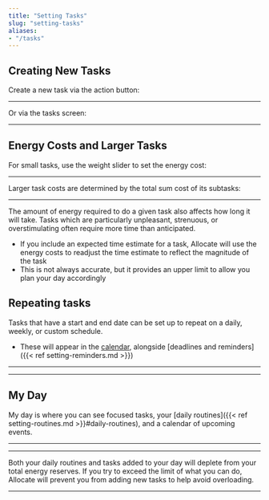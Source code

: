 ```yaml
---
title: "Setting Tasks"
slug: "setting-tasks"
aliases:
- "/tasks"
---
```



## Creating New Tasks

Create a new task via the action button:

<!-- image here: fab -->
---

Or via the tasks screen:


<!-- image here: tasks scrn -->
---

## Energy Costs and Larger Tasks

For small tasks, use the weight slider to set the energy cost:


<!-- image here: weight slider -->
---

Larger task costs are determined by the total sum cost of its subtasks:

<!-- image here: tasktype -->
---

The amount of energy required to do a given task also affects how long it will take. Tasks which are particularly unpleasant, strenuous, or overstimulating often require more time than anticipated.
- If you include an expected time estimate for a task, Allocate will use the energy costs to readjust the time estimate to reflect the magnitude of the task
- This is not always accurate, but it provides an upper limit to allow you plan your day accordingly

<!-- image here: time adjustment -->

## Repeating tasks

Tasks that have a start and end date can be set up to repeat on a daily, weekly, or custom schedule.
- These will appear in the [calendar](#my-day), alongside [deadlines and reminders]({{< ref setting-reminders.md >}})

<!-- image here: repeating tasks tile -->
---

<!-- image here: repeating tasks dialog-->
---

## My Day

My day is where you can see focused tasks, your [daily routines]({{< ref setting-routines.md >}}#daily-routines), and a calendar of upcoming events.


<!-- image here: My Day screen -->
---


<!-- image here: routines -->
---

Both your daily routines and tasks added to your day will deplete from your total energy reserves. If you try to exceed the limit of what you can do, Allocate will prevent you from adding new tasks to help avoid overloading.

<!-- image here: my day block -->
---
